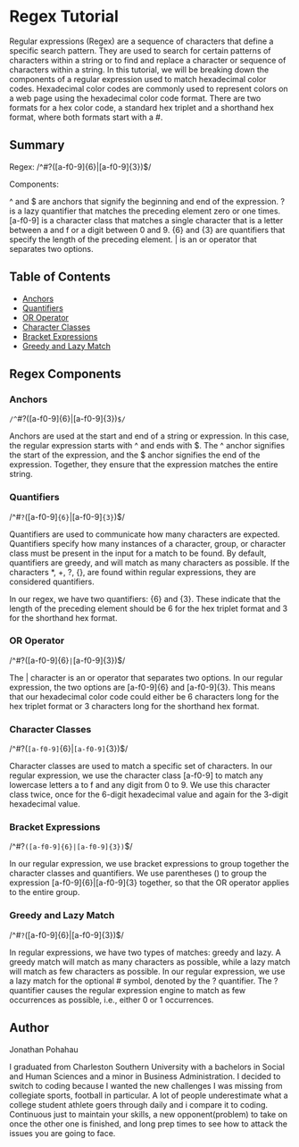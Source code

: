 # Regex Tutorial

Regular expressions (Regex) are a sequence of characters that define a specific search pattern. They are used to search for certain patterns of characters within a string or to find and replace a character or sequence of characters within a string. In this tutorial, we will be breaking down the components of a regular expression used to match hexadecimal color codes. Hexadecimal color codes are commonly used to represent colors on a web page using the hexadecimal color code format. There are two formats for a hex color code, a standard hex triplet and a shorthand hex format, where both formats start with a #.

## Summary

Regex: /^#?([a-f0-9]{6}|[a-f0-9]{3})$/

Components:

^ and $ are anchors that signify the beginning and end of the expression.
? is a lazy quantifier that matches the preceding element zero or one times.
[a-f0-9] is a character class that matches a single character that is a letter between a and f or a digit between 0 and 9.
{6} and {3} are quantifiers that specify the length of the preceding element.
| is an or operator that separates two options.

## Table of Contents

- [Anchors](#anchors)
- [Quantifiers](#quantifiers)
- [OR Operator](#or-operator)
- [Character Classes](#character-classes)
- [Bracket Expressions](#bracket-expressions)
- [Greedy and Lazy Match](#greedy-and-lazy-match)

## Regex Components

### Anchors

`/^`#?([a-f0-9]{6}|[a-f0-9]{3})`$/`

Anchors are used at the start and end of a string or expression. In this case, the regular expression starts with ^ and ends with $. The ^ anchor signifies the start of the expression, and the $ anchor signifies the end of the expression. Together, they ensure that the expression matches the entire string.


### Quantifiers

/^#`?`([a-f0-9]`{6}`|[a-f0-9]`{3}`)$/

Quantifiers are used to communicate how many characters are expected. Quantifiers specify how many instances of a character, group, or character class must be present in the input for a match to be found. By default, quantifiers are greedy, and will match as many characters as possible. If the characters *, +, ?, {}, are found within regular expressions, they are considered quantifiers.

In our regex, we have two quantifiers: {6} and {3}. These indicate that the length of the preceding element should be 6 for the hex triplet format and 3 for the shorthand hex format.

### OR Operator

/^#?([a-f0-9]{6}`|`[a-f0-9]{3})$/

The | character is an or operator that separates two options. In our regular expression, the two options are [a-f0-9]{6} and [a-f0-9]{3}. This means that our hexadecimal color code could either be 6 characters long for the hex triplet format or 3 characters long for the shorthand hex format.

### Character Classes

/^#?(`[a-f0-9]`{6}|`[a-f0-9]`{3})$/

Character classes are used to match a specific set of characters. In our regular expression, we use the character class [a-f0-9] to match any lowercase letters a to f and any digit from 0 to 9. We use this character class twice, once for the 6-digit hexadecimal value and again for the 3-digit hexadecimal value.

### Bracket Expressions

/^#?`([a-f0-9]{6}|[a-f0-9]{3})`$/

In our regular expression, we use bracket expressions to group together the character classes and quantifiers. We use parentheses () to group the expression [a-f0-9]{6}|[a-f0-9]{3} together, so that the OR operator applies to the entire group.

### Greedy and Lazy Match

/^#`?`([a-f0-9]{6}|[a-f0-9]{3})$/

In regular expressions, we have two types of matches: greedy and lazy. A greedy match will match as many characters as possible, while a lazy match will match as few characters as possible. In our regular expression, we use a lazy match for the optional # symbol, denoted by the ? quantifier. The ? quantifier causes the regular expression engine to match as few occurrences as possible, i.e., either 0 or 1 occurrences.

## Author

Jonathan Pohahau

I graduated from Charleston Southern University with a bachelors in Social and Human Sciences and a minor in Business Administration. I decided to switch to coding because I wanted the new challenges I was missing from collegiate sports, football in particular. A lot of people underestimate what a college student athlete goers through daily and i compare it to coding. Continuous just to maintain your skills, a new opponent(problem) to take on once the other one is finished, and long prep times to see how to attack the issues you are going to face. 